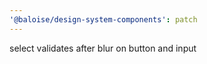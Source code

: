 ```yaml
---
'@baloise/design-system-components': patch
---
```


select validates after blur on button and input
